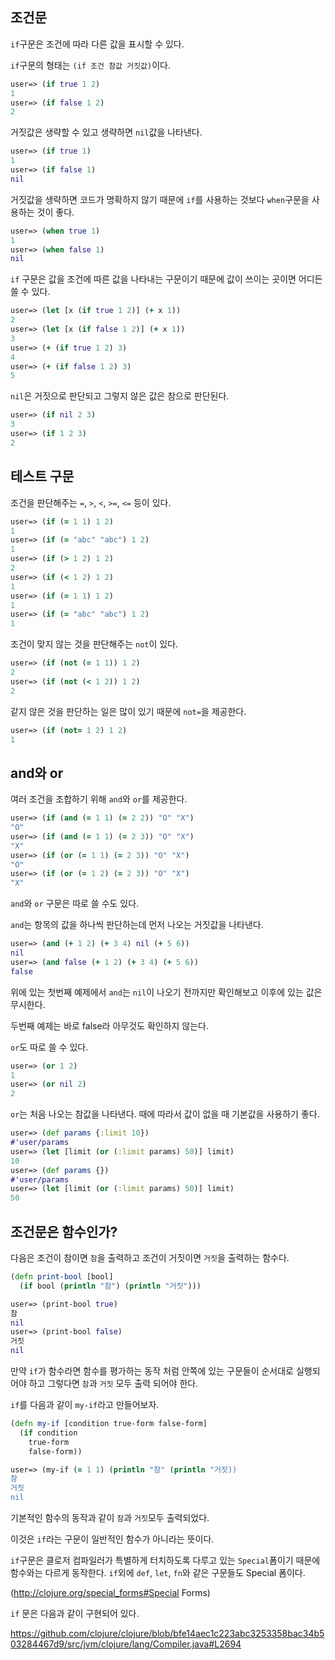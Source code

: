 ## 조건문

`if`구문은 조건에 따라 다른 값을 표시할 수 있다.

`if`구문의 형태는 `(if 조건 참값 거짓값)`이다.

```clojure
user=> (if true 1 2)
1
user=> (if false 1 2)
2
```

거짓값은 생략할 수 있고 생략하면 `nil`값을 나타낸다.

```clojure
user=> (if true 1)
1
user=> (if false 1)
nil
```

거짓값을 생략하면 코드가 명확하지 않기 때문에 `if`를 사용하는 것보다 `when`구문을 사용하는 것이  좋다.

```clojure
user=> (when true 1)
1
user=> (when false 1)
nil
```

`if` 구문은 값을 조건에 따른 값을 나타내는 구문이기 때문에 값이 쓰이는 곳이면 어디든 쓸 수 있다.

```clojure
user=> (let [x (if true 1 2)] (+ x 1))
2
user=> (let [x (if false 1 2)] (+ x 1))
3
user=> (+ (if true 1 2) 3)
4
user=> (+ (if false 1 2) 3)
5
```

`nil`은 거짓으로 판단되고 그렇지 않은 값은 참으로 판단된다.

```clojure
user=> (if nil 2 3)
3
user=> (if 1 2 3)
2
```



## 테스트 구문

조건을 판단해주는 `=`, `>`, `<`, `>=`, `<=` 등이 있다.

```clojure
user=> (if (= 1 1) 1 2)
1
user=> (if (= "abc" "abc") 1 2)
1
user=> (if (> 1 2) 1 2)
2
user=> (if (< 1 2) 1 2)
1
user=> (if (= 1 1) 1 2)
1
user=> (if (= "abc" "abc") 1 2)
1
```

조건이 맞지 않는 것을 판단해주는 `not`이 있다.

```clojure
user=> (if (not (= 1 1)) 1 2)
2
user=> (if (not (< 1 2)) 1 2)
2
```

같지 않은 것을 판단하는 일은 많이 있기 때문에 `not=`을 제공한다.

```clojure
user=> (if (not= 1 2) 1 2)
1
```



## and와 or

여러 조건을 조합하기 위해 `and`와 `or`를 제공한다.

```clojure
user=> (if (and (= 1 1) (= 2 2)) "O" "X")
"O"
user=> (if (and (= 1 1) (= 2 3)) "O" "X")
"X"
user=> (if (or (= 1 1) (= 2 3)) "O" "X")
"O"
user=> (if (or (= 1 2) (= 2 3)) "O" "X")
"X"
```

`and`와 `or` 구문은 따로 쓸 수도 있다.

`and`는 항목의 값을 하나씩 판단하는데 먼저 나오는 거짓값을 나타낸다.

```clojure
user=> (and (+ 1 2) (+ 3 4) nil (+ 5 6))
nil
user=> (and false (+ 1 2) (+ 3 4) (+ 5 6))
false
```

위에 있는 첫번째 예제에서 `and`는 `nil`이 나오기 전까지만 확인해보고 이후에 있는 값은 무시한다.

두번째 예제는 바로 false라 아무것도 확인하지 않는다.

`or`도 따로 쓸 수 있다.

```clojure
user=> (or 1 2)
1
user=> (or nil 2)
2
```

`or`는  처음 나오는 참값을 나타낸다. 때에 따라서 값이 없을 때 기본값을 사용하기 좋다.

```clojure
user=> (def params {:limit 10})
#'user/params
user=> (let [limit (or (:limit params) 50)] limit)
10
user=> (def params {})
#'user/params
user=> (let [limit (or (:limit params) 50)] limit)
50
```



## 조건문은 함수인가?

다음은 조건이 참이면 `참`을 출력하고 조건이 거짓이면 `거짓`을 출력하는 함수다.

```clojure
(defn print-bool [bool]
  (if bool (println "참") (println "거짓")))

user=> (print-bool true)
참
nil
user=> (print-bool false)
거짓
nil
```

만약 `if`가 함수라면 함수를 평가하는 동작 처럼 안쪽에 있는 구문들이 순서대로 실행되어야 하고 그렇다면 `참`과 `거짓` 모두 출력 되어야 한다.

`if`를 다음과 같이 `my-if`라고 만들어보자.

```clojure
(defn my-if [condition true-form false-form]
  (if condition
    true-form
    false-form))

user=> (my-if (= 1 1) (println "참" (println "거짓))
참
거짓
nil
```

기본적인 함수의 동작과 같이 `참`과 `거짓`모두 출력되었다.

이것은 `if`라는 구문이 일반적인 함수가 아니라는 뜻이다.

`if`구문은 클로저 컴파일러가 특별하게 터치하도록 다루고 있는 `Special`폼이기 때문에 함수와는 다르게 동작한다. `if`외에 `def`, `let`, `fn`와 같은 구문들도 Special 폼이다.

(http://clojure.org/special_forms#Special Forms)

`if` 문은 다음과 같이 구현되어 있다.

https://github.com/clojure/clojure/blob/bfe14aec1c223abc3253358bac34b503284467d9/src/jvm/clojure/lang/Compiler.java#L2694
